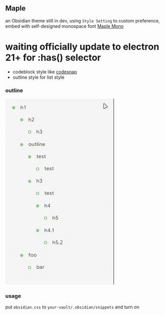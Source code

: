 ## Maple

an Obsidian theme still in dev, using `Style Setting` to custom preference, embed with self-designed monospace font [Maple Mono](https://github.com/subframe7536/Maple-font)

# **waiting officially update to electron 21+ for :has() selector**

- codeblock style like [codesnap](https://github.com/kufii/CodeSnap)
- outline style for list style

### outline

![](./img/%E5%A4%A7%E7%BA%B2.gif)

### usage

put `obsidian.css` to `your-vault/.obsidian/snippets` and turn on

